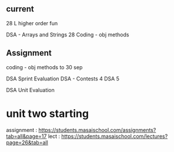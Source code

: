 ## current 

28 L
higher order fun

DSA - Arrays and Strings 28 
Coding - obj methods


## Assignment

coding - obj methods to 30 sep 

DSA Sprint Evaluation 
DSA - Contests 4
DSA 5

DSA Unit Evaluation 



# unit two starting 

assignment : https://students.masaischool.com/assignments?tab=all&page=17
lect : https://students.masaischool.com/lectures?page=26&tab=all


